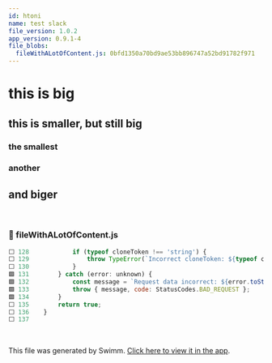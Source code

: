 ```yaml
---
id: htoni
name: test slack
file_version: 1.0.2
app_version: 0.9.1-4
file_blobs:
  fileWithALotOfContent.js: 0bfd1350a70bd9ae53bb896747a52bd91782f971
---
```


# this is big

## this is smaller, but still big

### the smallest

### another

## and biger




<br/>

<!-- NOTE-swimm-snippet: the lines below link your snippet to Swimm -->
### 📄 fileWithALotOfContent.js
```javascript
⬜ 128            if (typeof cloneToken !== 'string') {
⬜ 129                throw TypeError(`Incorrect cloneToken: ${typeof cloneToken}`);
⬜ 130            }
🟩 131        } catch (error: unknown) {
🟩 132            const message = `Request data incorrect: ${error.toString()}`;
🟩 133            throw { message, code: StatusCodes.BAD_REQUEST };
🟩 134        }
⬜ 135        return true;
⬜ 136    }
⬜ 137    
```

<br/>

This file was generated by Swimm. [Click here to view it in the app](http://localhost:5000/repos/Z2l0aHViJTNBJTNBdGVzdC1naXRodWItYXBwJTNBJTNBc3dpbW1pbw==/docs/htoni).